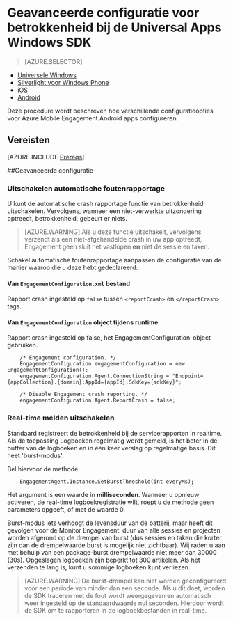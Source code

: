 <properties
    pageTitle="Geavanceerde configuratie voor betrokkenheid bij de Universal Apps Windows SDK"
    description="Geavanceerde configuratieopties voor betrokkenheid bij de mobiele met universele Apps Windows Azure"                    
    services="mobile-engagement"
    documentationCenter="mobile"
    authors="piyushjo"
    manager="erikre"
    editor="" />

<tags
    ms.service="mobile-engagement"
    ms.workload="mobile"
    ms.tgt_pltfrm="mobile-windows-store"
    ms.devlang="dotnet"
    ms.topic="article"
    ms.date="10/04/2016"
    ms.author="piyushjo;ricksal" />

# <a name="advanced-configuration-for-windows-universal-apps-engagement-sdk"></a>Geavanceerde configuratie voor betrokkenheid bij de Universal Apps Windows SDK

> [AZURE.SELECTOR]
- [Universele Windows](mobile-engagement-windows-store-advanced-configuration.md)
- [Silverlight voor Windows Phone](mobile-engagement-windows-phone-integrate-engagement.md)
- [iOS](mobile-engagement-ios-integrate-engagement.md)
- [Android](mobile-engagement-android-advanced-configuration.md)

Deze procedure wordt beschreven hoe verschillende configuratieopties voor Azure Mobile Engagement Android apps configureren.

## <a name="prerequisites"></a>Vereisten

[AZURE.INCLUDE [Prereqs](../../includes/mobile-engagement-windows-store-prereqs.md)]

##<a name="advanced-configuration"></a>Geavanceerde configuratie

### <a name="disable-automatic-crash-reporting"></a>Uitschakelen automatische foutenrapportage

U kunt de automatische crash rapportage functie van betrokkenheid uitschakelen. Vervolgens, wanneer een niet-verwerkte uitzondering optreedt, betrokkenheid, gebeurt er niets.

> [AZURE.WARNING] Als u deze functie uitschakelt, vervolgens verzendt als een niet-afgehandelde crash in uw app optreedt, Engagement geen sluit het vastlopen **en** niet de sessie en taken.

Schakel automatische foutenrapportage aanpassen de configuratie van de manier waarop die u deze hebt gedeclareerd:

#### <a name="from-engagementconfigurationxml-file"></a>Van `EngagementConfiguration.xml` bestand

Rapport crash ingesteld op `false` tussen `<reportCrash>` en `</reportCrash>` tags.

#### <a name="from-engagementconfiguration-object-at-run-time"></a>Van `EngagementConfiguration` object tijdens runtime

Rapport crash ingesteld op false, het EngagementConfiguration-object gebruiken.

        /* Engagement configuration. */
        EngagementConfiguration engagementConfiguration = new EngagementConfiguration();
        engagementConfiguration.Agent.ConnectionString = "Endpoint={appCollection}.{domain};AppId={appId};SdkKey={sdkKey}";

        /* Disable Engagement crash reporting. */
        engagementConfiguration.Agent.ReportCrash = false;

### <a name="disable-real-time-reporting"></a>Real-time melden uitschakelen

Standaard registreert de betrokkenheid bij de servicerapporten in realtime. Als de toepassing Logboeken regelmatig wordt gemeld, is het beter in de buffer van de logboeken en in één keer verslag op regelmatige basis. Dit heet 'burst-modus'.

Bel hiervoor de methode:

        EngagementAgent.Instance.SetBurstThreshold(int everyMs);

Het argument is een waarde in **milliseconden**. Wanneer u opnieuw activeren, de real-time logboekregistratie wilt, roept u de methode geen parameters opgeeft, of met de waarde 0.

Burst-modus iets verhoogt de levensduur van de batterij, maar heeft dit gevolgen voor de Monitor Engagement: duur van alle sessies en projecten worden afgerond op de drempel van burst (dus sessies en taken die korter zijn dan de drempelwaarde burst is mogelijk niet zichtbaar). Wij raden u aan met behulp van een package-burst drempelwaarde niet meer dan 30000 (30s). Opgeslagen logboeken zijn beperkt tot 300 artikelen. Als het verzenden te lang is, kunt u sommige logboeken kunt verliezen.

> [AZURE.WARNING] De burst-drempel kan niet worden geconfigureerd voor een periode van minder dan een seconde. Als u dit doet, worden de SDK traceren met de fout wordt weergegeven en automatisch weer ingesteld op de standaardwaarde nul seconden. Hierdoor wordt de SDK om te rapporteren in de logboekbestanden in real-time.

[here]:http://www.nuget.org/packages/Capptain.WindowsCS
[NuGet website]:http://docs.nuget.org/docs/start-here/overview
